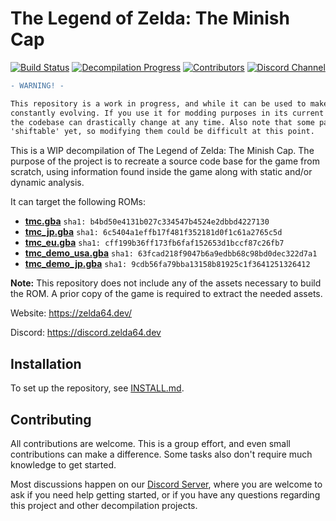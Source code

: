 # The Legend of Zelda: The Minish Cap


[![Build Status][jenkins-badge]][jenkins] [![Decompilation Progress][progress-badge]][progress] [![Contributors][contributors-badge]][contributors] [![Discord Channel][discord-badge]][discord]

[jenkins]: https://jenkins.deco.mp/job/TMC/job/master
[jenkins-badge]: https://img.shields.io/jenkins/build?jobUrl=https%3A%2F%2Fjenkins.deco.mp%2Fjob%2FTMC%2Fjob%2Fmaster

[progress]: https://zelda64.dev/games/tmc
[progress-badge]: https://img.shields.io/endpoint?url=https://zelda64.dev/assets/csv/progress-mm-shield.json

[contributors]: https://github.com/zeldaret/tmc/graphs/contributors
[contributors-badge]: https://img.shields.io/github/contributors/zeldaret/tmc

[discord]: https://discord.zelda64.dev
[discord-badge]: https://img.shields.io/discord/688807550715560050?color=%237289DA&logo=discord&logoColor=%23FFFFFF

```diff
- WARNING! -

This repository is a work in progress, and while it can be used to make certain changes, it's still
constantly evolving. If you use it for modding purposes in its current state, please be aware that
the codebase can drastically change at any time. Also note that some parts of the ROM may not be
'shiftable' yet, so modifying them could be difficult at this point.
```

This is a WIP decompilation of The Legend of Zelda: The Minish Cap.
The purpose of the project is to recreate a source code base for the game from scratch, using information found inside the game along with static and/or dynamic analysis.

It can target the following ROMs:

* [**tmc.gba**](https://datomatic.no-intro.org/index.php?page=show_record&s=23&n=1841) `sha1: b4bd50e4131b027c334547b4524e2dbbd4227130`
* [**tmc_jp.gba**](https://datomatic.no-intro.org/index.php?page=show_record&s=23&n=1719) `sha1: 6c5404a1effb17f481f352181d0f1c61a2765c5d`
* [**tmc_eu.gba**](https://datomatic.no-intro.org/index.php?page=show_record&s=23&n=1734) `sha1: cff199b36ff173fb6faf152653d1bccf87c26fb7`
* [**tmc_demo_usa.gba**](https://datomatic.no-intro.org/index.php?page=show_record&s=23&n=x051) `sha1: 63fcad218f9047b6a9edbb68c98bd0dec322d7a1`
* [**tmc_demo_jp.gba**](https://datomatic.no-intro.org/index.php?page=show_record&s=23&n=x430) `sha1: 9cdb56fa79bba13158b81925c1f3641251326412`

**Note:** This repository does not include any of the assets necessary to build the ROM.
A prior copy of the game is required to extract the needed assets.

Website: <https://zelda64.dev/>

Discord: <https://discord.zelda64.dev>

## Installation

To set up the repository, see [INSTALL.md](INSTALL.md).

## Contributing

All contributions are welcome. This is a group effort, and even small contributions can make a difference.
Some tasks also don't require much knowledge to get started.

Most discussions happen on our [Discord Server](https://discord.zelda64.dev), where you are welcome to ask if you need help getting started, or if you have any questions regarding this project and other decompilation projects.
